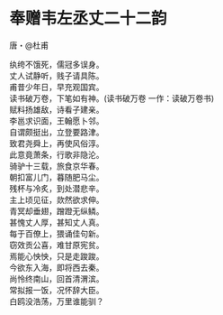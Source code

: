 # 奉赠韦左丞丈二十二韵

唐・@杜甫

纨绔不饿死，儒冠多误身。  
丈人试静听，贱子请具陈。  
甫昔少年日，早充观国宾。  
读书破万卷，下笔如有神。(读书破万卷 一作：读破万卷书)  
赋料扬雄敌，诗看子建亲。  
李邕求识面，王翰愿卜邻。  
自谓颇挺出，立登要路津。  
致君尧舜上，再使风俗淳。  
此意竟萧条，行歌非隐沦。  
骑驴十三载，旅食京华春。  
朝扣富儿门，暮随肥马尘。  
残杯与冷炙，到处潜悲辛。  
主上顷见征，欻然欲求伸。  
青冥却垂翅，蹭蹬无纵鳞。  
甚愧丈人厚，甚知丈人真。  
每于百僚上，猥诵佳句新。  
窃效贡公喜，难甘原宪贫。  
焉能心怏怏，只是走踆踆。  
今欲东入海，即将西去秦。  
尚怜终南山，回首清渭滨。  
常拟报一饭，况怀辞大臣。  
白鸥没浩荡，万里谁能驯？